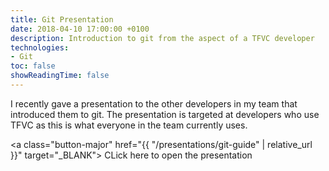 ```yaml
---
title: Git Presentation
date: 2018-04-10 17:00:00 +0100
description: Introduction to git from the aspect of a TFVC developer
technologies:
- Git
toc: false
showReadingTime: false
---
```

I recently gave a presentation to the other developers in my team that introduced them to git. The presentation is targeted at developers who use TFVC as this is what everyone in the team currently uses.

<a class="button-major" href="{{ "/presentations/git-guide" | relative_url }}" target="_BLANK"><i class="fas fa-external-link-alt"></i>&nbsp;CLick here to open the presentation</a>